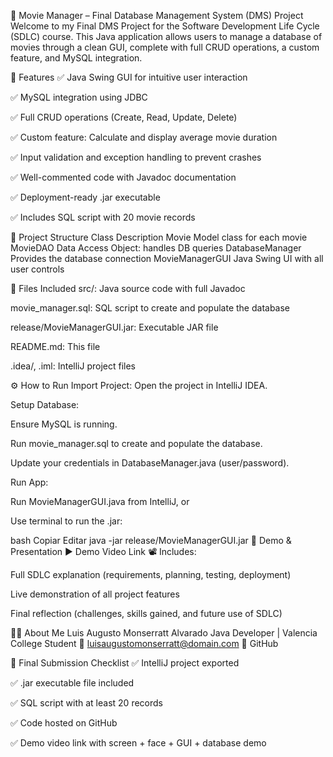 🎥 Movie Manager – Final Database Management System (DMS) Project
Welcome to my Final DMS Project for the Software Development Life Cycle (SDLC) course. This Java application allows users to manage a database of movies through a clean GUI, complete with full CRUD operations, a custom feature, and MySQL integration.

📌 Features
✅ Java Swing GUI for intuitive user interaction

✅ MySQL integration using JDBC

✅ Full CRUD operations (Create, Read, Update, Delete)

✅ Custom feature: Calculate and display average movie duration

✅ Input validation and exception handling to prevent crashes

✅ Well-commented code with Javadoc documentation

✅ Deployment-ready .jar executable

✅ Includes SQL script with 20 movie records

🧱 Project Structure
Class	Description
Movie	Model class for each movie
MovieDAO	Data Access Object: handles DB queries
DatabaseManager	Provides the database connection
MovieManagerGUI	Java Swing UI with all user controls

📂 Files Included
src/: Java source code with full Javadoc

movie_manager.sql: SQL script to create and populate the database

release/MovieManagerGUI.jar: Executable JAR file

README.md: This file

.idea/, .iml: IntelliJ project files

⚙️ How to Run
Import Project:
Open the project in IntelliJ IDEA.

Setup Database:

Ensure MySQL is running.

Run movie_manager.sql to create and populate the database.

Update your credentials in DatabaseManager.java (user/password).

Run App:

Run MovieManagerGUI.java from IntelliJ, or

Use terminal to run the .jar:

bash
Copiar
Editar
java -jar release/MovieManagerGUI.jar
🎥 Demo & Presentation
▶️ Demo Video Link
📽️ Includes:

Full SDLC explanation (requirements, planning, testing, deployment)

Live demonstration of all project features

Final reflection (challenges, skills gained, and future use of SDLC)

👨‍💻 About Me
Luis Augusto Monserratt Alvarado
Java Developer | Valencia College Student
📧 luisaugustomonserratt@domain.com
🔗 GitHub

📎 Final Submission Checklist
✅ IntelliJ project exported

✅ .jar executable file included

✅ SQL script with at least 20 records

✅ Code hosted on GitHub

✅ Demo video link with screen + face + GUI + database demo
